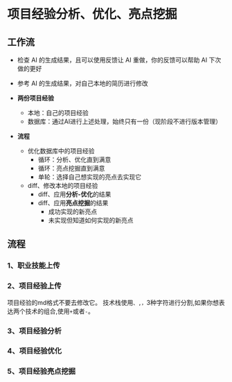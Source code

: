 # 项目经验分析、优化、亮点挖掘

## 工作流

- 检查 AI 的生成结果，且可以使用反馈让 AI 重做，你的反馈可以帮助 AI 下次做的更好
- 参考 AI 的生成结果，对自己本地的简历进行修改

- **两份项目经验**
  - 本地：自己的项目经验
  - 数据库：通过AI进行上述处理，始终只有一份（现阶段不进行版本管理）
- **流程**
  - 优化数据库中的项目经验
    - 循环：分析、优化直到满意
    - 循环：亮点挖掘直到满意
    - 单轮：选择自己想实现的亮点去实现它
  - diff、修改本地的项目经验
    - diff、应用**分析-优化**的结果
    - diff、应用**亮点挖掘**的结果
      - 成功实现的新亮点
      - 未实现但知道如何实现的新亮点

## 流程

### 1、职业技能上传

### 2、项目经验上传

项目经验的md格式不要去修改它。
技术栈使用`、,，`3种字符进行分割,如果你想表达两个技术的组合,使用`+`或者`-`。

### 3、项目经验分析

### 4、项目经验优化

### 5、项目经验亮点挖掘
